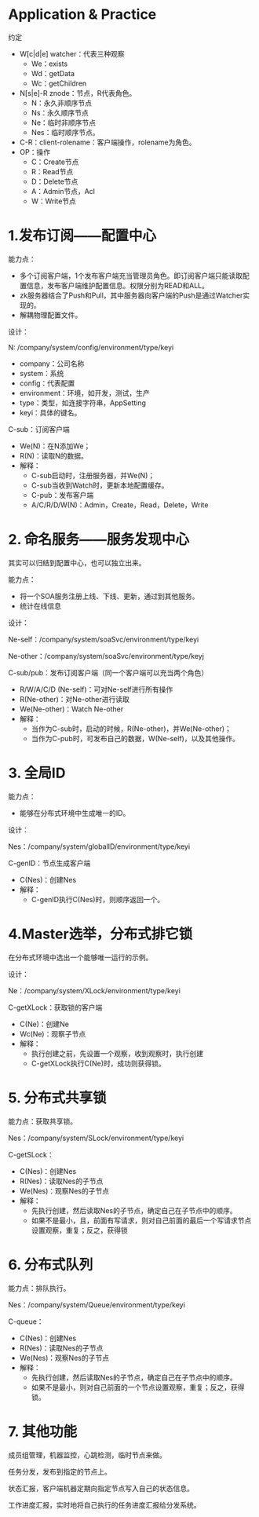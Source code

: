 # Application & Practice

约定

- W[c|d|e] watcher：代表三种观察
  - We：exists
  - Wd：getData
  - Wc：getChildren
- N[s|e]-R znode：节点，R代表角色。
  - N：永久非顺序节点
  - Ns：永久顺序节点
  - Ne：临时非顺序节点
  - Nes：临时顺序节点。
- C-R：client-rolename：客户端操作，rolename为角色。
- OP：操作
  - C：Create节点
  - R：Read节点
  - D：Delete节点
  - A：Admin节点，Acl
  - W：Write节点


# 1.发布订阅——配置中心

能力点：

- 多个订阅客户端，1个发布客户端充当管理员角色。即订阅客户端只能读取配置信息，发布客户端维护配置信息。权限分别为READ和ALL。
- zk服务器结合了Push和Pull，其中服务器向客户端的Push是通过Watcher实现的。
- 解耦物理配置文件。

设计：

N: /company/system/config/environment/type/keyi

- company：公司名称
- system：系统
- config：代表配置
- environment：环境，如开发，测试，生产
- type：类型，如连接字符串，AppSetting
- keyi：具体的键名。

C-sub：订阅客户端
- We(N)：在N添加We；
- R(N)：读取N的数据。
- 解释：
  * C-sub启动时，注册服务器，并We(N)；
  * C-sub当收到Watch时，更新本地配置缓存。
  * C-pub：发布客户端
  * A/C/R/D/W(N)：Admin，Create，Read，Delete，Write


# 2. 命名服务——服务发现中心

其实可以归结到配置中心，也可以独立出来。

能力点：
- 将一个SOA服务注册上线、下线、更新，通过到其他服务。
- 统计在线信息

设计：

Ne-self：/company/system/soaSvc/environment/type/keyi

Ne-other：/company/system/soaSvc/environment/type/keyj

C-sub/pub：发布订阅客户端（同一个客户端可以充当两个角色）

- R/W/A/C/D (Ne-self)：可对Ne-self进行所有操作
- R(Ne-other)：对Ne-other进行读取
- We(Ne-other)：Watch Ne-other
- 解释：
  - 当作为C-sub时，启动的时候，R(Ne-other)，并We(Ne-other)；
  - 当作为C-pub时，可发布自己的数据，W(Ne-self)，以及其他操作。


# 3. 全局ID

能力点：
- 能够在分布式环境中生成唯一的ID。

设计：

Nes：/company/system/globalID/environment/type/keyi

C-genID：节点生成客户端

- C(Nes)：创建Nes
- 解释：
  - C-genID执行C(Nes)时，则顺序返回一个。

# 4.Master选举，分布式排它锁

在分布式环境中选出一个能够唯一运行的示例。

设计：

Ne：/company/system/XLock/environment/type/keyi

C-getXLock：获取锁的客户端
- C(Ne)：创建Ne
- Wc(Ne)：观察子节点
- 解释：
  - 执行创建之前，先设置一个观察，收到观察时，执行创建
  - C-getXLock执行C(Ne)时，成功则获得锁。

# 5. 分布式共享锁

能力点：获取共享锁。

Nes：/company/system/SLock/environment/type/keyi

C-getSLock：
- C(Nes)：创建Nes
- R(Nes)：读取Nes的子节点
- We(Nes)：观察Nes的子节点
- 解释：
  - 先执行创建，然后读取Nes的子节点，确定自己在子节点中的顺序。
  - 如果不是最小，且，前面有写请求，则对自己前面的最后一个写请求节点设置观察，重复；反之，获得锁

# 6. 分布式队列

能力点：排队执行。

Nes：/company/system/Queue/environment/type/keyi

C-queue：
- C(Nes)：创建Nes
- R(Nes)：读取Nes的子节点
- We(Nes)：观察Nes的子节点
- 解释：
  - 先执行创建，然后读取Nes的子节点，确定自己在子节点中的顺序。
  - 如果不是最小，则对自己前面的一个节点设置观察，重复；反之，获得锁。

# 7. 其他功能

成员组管理，机器监控，心跳检测，临时节点来做。

任务分发，发布到指定的节点上。

状态汇报，客户端机器定期向指定节点写入自己的状态信息。

工作进度汇报，实时地将自己执行的任务进度汇报给分发系统。
